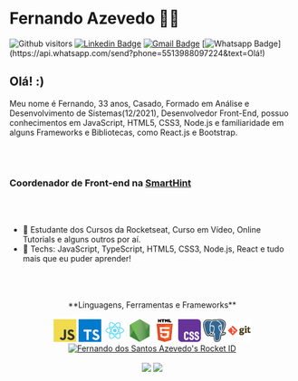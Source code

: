 # Fernando Azevedo :man_technologist:


![Github visitors](https://komarev.com/ghpvc/?username=fernandoaz09&color=7159c0&style=flat-square)
[![Linkedin Badge](https://img.shields.io/badge/-LinkedIn-blue?style=flat-square&logo=Linkedin&logoColor=white&link=https://https://www.linkedin.com/in/azevedo-fernando/)](https://www.linkedin.com/in/azevedo-fernando/)
[![Gmail Badge](https://img.shields.io/badge/-Gmail-c14438?style=flat-square&logo=Gmail&logoColor=white&link=mailto:fsazevedo09@gmail.com)](mailto:fsazevedo09@gmail.com)
[![Whatsapp Badge](https://img.shields.io/badge/-Whatsapp-4CA143?style=flat-square&labelColor=4CA143&logo=whatsapp&logoColor=white&link=https://api.whatsapp.com/send?phone=5513988097224&text=Olá!)](https://api.whatsapp.com/send?phone=5513988097224&text=Olá!)

## Olá! :)

Meu nome é Fernando, 33 anos, Casado, Formado em Análise e Desenvolvimento de Sistemas(12/2021), Desenvolvedor Front-End, possuo conhecimentos em JavaScript, HTML5, CSS3, Node.js e familiaridade em alguns Frameworks e Bibliotecas, como React.js e Bootstrap. 

<br>
<br>
<h3> Coordenador de Front-end na <a href="https://www.smarthint.co/">SmartHint</a></h3> 
<br>
<br>

- 🚀 Estudante dos Cursos da Rocketseat, Curso em Vídeo, Online Tutorials e alguns outros por aí.
- :purple_heart: Techs: JavaScript, TypeScript, HTML5, CSS3, Node.js, React e tudo mais que eu puder aprender!
<br>
<br>
<br>

<div align="center">
  **Linguagens, Ferramentas e Frameworks** 
  <br>
  <br>
  <img height="40" src="https://raw.githubusercontent.com/github/explore/80688e429a7d4ef2fca1e82350fe8e3517d3494d/topics/javascript/javascript.png">  <img height="40" src="https://raw.githubusercontent.com/github/explore/80688e429a7d4ef2fca1e82350fe8e3517d3494d/topics/typescript/typescript.png">  <img height="40" src="https://raw.githubusercontent.com/github/explore/80688e429a7d4ef2fca1e82350fe8e3517d3494d/topics/react/react.png">  <img height="40" src="https://raw.githubusercontent.com/github/explore/80688e429a7d4ef2fca1e82350fe8e3517d3494d/topics/nodejs/nodejs.png">  <img height="40" src="https://raw.githubusercontent.com/github/explore/80688e429a7d4ef2fca1e82350fe8e3517d3494d/topics/html/html.png">  <img height="40" src="https://raw.githubusercontent.com/github/explore/80688e429a7d4ef2fca1e82350fe8e3517d3494d/topics/css/css.png">  <img height="40" src="https://raw.githubusercontent.com/github/explore/80688e429a7d4ef2fca1e82350fe8e3517d3494d/topics/postgresql/postgresql.png">  <img height="40" src="https://raw.githubusercontent.com/github/explore/80688e429a7d4ef2fca1e82350fe8e3517d3494d/topics/git/git.png">
</div>
 <div align="center">
  <a href="https://app.rocketseat.com.br/me/fernando-azevedo"><img src="https://app.rocketseat.com.br/api/rocketid/share?slug=fernando-azevedo&type=card" width="280" alt="Fernando dos Santos Azevedo's Rocket ID"/></a>
 </div>
 <br>
  
 <div align="center">
  <img height='180em' src="https://github-readme-stats.vercel.app/api?username=fernandoaz09&theme=github_dark&show_icons=true">
  <img height='180em' src="https://github-readme-stats.vercel.app/api/top-langs/?username=fernandoaz09&layout=compact&theme=github_dark">
 </div>  
 
